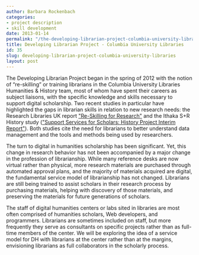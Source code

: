 ```yaml
---
author: Barbara Rockenbach
categories:
- project description
- skill development
date: 2013-01-14
permalink: "/the-developing-librarian-project-columbia-university-librarians/"
title: Developing Librarian Project - Columbia University Libraries
id: 35
slug: developing-librarian-project-columbia-university-libraries
layout: post
---
```


The Developing Librarian Project began in the spring of 2012 with the notion of “re-skilling” or training librarians in the Columbia University Libraries Humanities & History team, most of whom have spent their careers as subject liaisons, with the specific knowledge and skills necessary to support digital scholarship. Two recent studies in particular have highlighted the gaps in librarian skills in relation to new research needs: the Research Libraries UK report <a href="http://www.rluk.ac.uk/content/re-skilling-research">"Re-Skilling for Research"</a> and the Ithaka S+R History study (<a href="http://www.researchsupportservices.net/wp-content/uploads/2012/02/IthakaSR_HistoryProject_InterimReport1.pdf">"Support Services for Scholars: History Project Interim Report"</a>). Both studies cite the need for librarians to better understand data management and the tools and methods being used by researchers.

The turn to digital in humanities scholarship has been significant. Yet, this change in research behavior has not been accompanied by a major change in the profession of librarianship. While many reference desks are now virtual rather than physical, more research materials are purchased through automated approval plans, and the majority of materials acquired are digital, the fundamental service model of librarianship has not changed. Librarians are still being trained to assist scholars in their research process by purchasing materials, helping with discovery of those materials, and preserving the materials for future generations of scholars.

The staff of digital humanities centers or labs sited in libraries are most often comprised of humanities scholars, Web developers, and programmers. Librarians are sometimes included on staff, but more frequently they serve as consultants on specific projects rather than as full-time members of the center. We will be exploring the idea of a service model for DH with librarians at the center rather than at the margins, envisioning librarians as full collaborators in the scholarly process.
